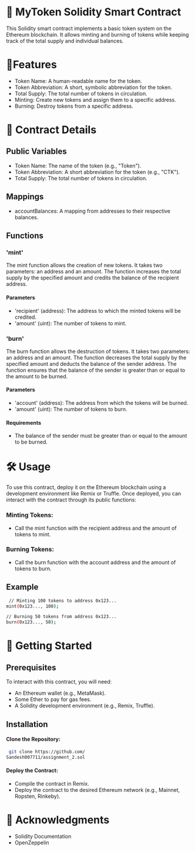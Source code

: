 # 🚀 MyToken Solidity Smart Contract
This Solidity smart contract implements a basic token system on the Ethereum blockchain. It allows minting and burning of tokens while keeping track of the total supply and individual balances.
# 🌟Features

- Token Name: A human-readable name for the token.
- Token Abbreviation: A short, symbolic abbreviation for the token.
- Total Supply: The total number of tokens in circulation.
- Minting: Create new tokens and assign them to a specific address.
- Burning: Destroy tokens from a specific address.

# 📜 Contract Details
## Public Variables
- Token Name: The name of the token (e.g., "Token").
- Token Abbreviation: A short abbreviation for the token (e.g., "CTK").
- Total Supply: The total number of tokens in circulation.

## Mappings
- accountBalances: A mapping from addresses to their respective balances.

## Functions
### 'mint'
The mint function allows the creation of new tokens. It takes two parameters: an address and an amount. The function increases the total supply by the specified amount and credits the balance of the recipient address.

#### Parameters
- 'recipient' (address): The address to which the minted tokens will be credited.
- 'amount' (uint): The number of tokens to mint.
### 'burn'

The burn function allows the destruction of tokens. It takes two parameters: an address and an amount. The function decreases the total supply by the specified amount and deducts the balance of the sender address. The function ensures that the balance of the sender is greater than or equal to the amount to be burned.

#### Parameters
- 'account' (address): The address from which the tokens will be burned.
- 'amount' (uint): The number of tokens to burn.

#### Requirements
- The balance of the sender must be greater than or equal to the amount to be burned.

# 🛠️ Usage
To use this contract, deploy it on the Ethereum blockchain using a development environment like Remix or Truffle. Once deployed, you can interact with the contract through its public functions:
### Minting Tokens:
- Call the mint function with the recipient address and the amount of tokens to mint.
### Burning Tokens:
- Call the burn function with the account address and the amount of tokens to burn.


## Example


```bash
 // Minting 100 tokens to address 0x123...
mint(0x123..., 100);

// Burning 50 tokens from address 0x123...
burn(0x123..., 50);
```
# 🚀 Getting Started
## Prerequisites
To interact with this contract, you will need:
- An Ethereum wallet (e.g., MetaMask).
- Some Ether to pay for gas fees.
- A Solidity development environment (e.g., Remix, Truffle).
## Installation
#### Clone the Repository:
```bash
 git clone https://github.com/
Sandesh007711/assignment_2.sol

```
#### Deploy the Contract:
- Compile the contract in Remix.
- Deploy the contract to the desired Ethereum network (e.g., Mainnet, Ropsten, Rinkeby).

# 🙏 Acknowledgments
- Solidity Documentation
- OpenZeppelin


